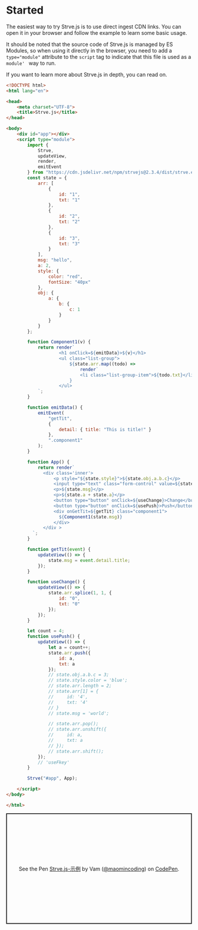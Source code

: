 # Started

The easiest way to try Strve.js is to use direct ingest CDN links. You can open it in your browser and follow the example to learn some basic usage.

It should be noted that the source code of Strve.js is managed by ES Modules, so when using it directly in the browser, you need to add a `type="module"` attribute to the `script` tag to indicate that this file is used as a `module' ` way to run.

If you want to learn more about Strve.js in depth, you can read on.

```html
<!DOCTYPE html>
<html lang="en">

<head>
    <meta charset="UTF-8">
    <title>Strve.js</title>
</head>

<body>
    <div id="app"></div>
    <script type="module">
        import {
            Strve,
            updateView,
            render,
            emitEvent
        } from "https://cdn.jsdelivr.net/npm/strvejs@2.3.4/dist/strve.esm.min.js";
        const state = {
            arr: [
                {
                    id: "1",
                    txt: "1"
                },
                {
                    id: "2",
                    txt: "2"
                },
                {
                    id: "3",
                    txt: "3"
                }
            ],
            msg: "hello",
            a: 2,
            style: {
                color: "red",
                fontSize: "40px"
            },
            obj: {
                a: {
                    b: {
                        c: 1
                    }
                }
            }
        };

        function Component1(v) {
            return render`
                    <h1 onClick=${emitData}>${v}</h1>
                    <ul class="list-group">
                        ${state.arr.map((todo) => 
                            render`
                            <li class="list-group-item">${todo.txt}</li>`)
                        }
                    </ul>
            `;
        }

        function emitData() {
            emitEvent(
                "getTit",
                {
                    detail: { title: "This is title!" }
                },
                ".component1"
            );
        }

        function App() {
            return render`
              <div class='inner'>
                  <p style="${state.style}">${state.obj.a.b.c}</p>
                  <input type="text" class="form-control" value=${state.obj.a.b.c}/>
                  <p>${state.msg}</p>
                  <p>${state.a + state.a}</p>
                  <button type="button" onClick=${useChange}>Change</button>
                  <button type="button" onClick=${usePush}>Push</button>
                  <div onGetTit=${getTit} class="component1">
                    ${Component1(state.msg)}
                  </div>
              </div >
          `;
        }

        function getTit(event) {
            updateView(() => {
                state.msg = event.detail.title;
            });
        }

        function useChange() {
            updateView(() => {
                state.arr.splice(1, 1, {
                    id: "0",
                    txt: "0"
                });
            });
        }

        let count = 4;
        function usePush() {
            updateView(() => {
                let a = count++;
                state.arr.push({
                    id: a,
                    txt: a
                });
                // state.obj.a.b.c = 3;
                // state.style.color = 'blue';
                // state.arr.length = 2;
                // state.arr[1] = {
                //     id: '4',
                //     txt: '4'
                // }
                // state.msg = 'world';

                // state.arr.pop();
                // state.arr.unshift({
                //     id: a,
                //     txt: a
                // });
                // state.arr.shift();
            });
            // 'useFkey'
        }

        Strve("#app", App);

    </script>
</body>

</html>
```

<p class="codepen" data-height="300" data-theme-id="dark" data-default-tab="html,result" data-slug-hash="MWOmyLW" data-preview="true" data-editable="true" data-user="maomincoding" style="height: 300px; box-sizing: border-box; display: flex; align-items: center; justify-content: center; border: 2px solid; margin: 1em 0; padding: 1em;">
  <span>See the Pen <a href="https://codepen.io/maomincoding/pen/MWOmyLW">
  Strve.js-示例</a> by Vam (<a href="https://codepen.io/maomincoding">@maomincoding</a>)
  on <a href="https://codepen.io">CodePen</a>.</span>
</p>
<component :is="'script'" async src="https://cpwebassets.codepen.io/assets/embed/ei.js"></component>